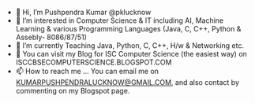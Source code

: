 - 👋 Hi, I’m Pushpendra Kumar @pklucknow
- 👀 I’m interested in Computer Science & IT including AI, Machine Learning & various Programming Languages (Java, C, C++, Python & Assebly- 8086/87/51)
- 🌱 I’m currently Teaching Java, Python, C, C++, H/w & Networking etc.
- 💞️ You can visit my Blog for ISC Computer Science (the easiest way) on ISCCBSECOMPUTERSCIENCE.BLOGSPOT.COM
- 📫 How to reach me ... You can email me on KUMARPUSHPENDRALUCKNOW@GMAIL.COM, and also contact by commenting on my Blogspot page.

<!---
pklucknow/pklucknow is a ✨ special ✨ repository because its `README.md` (this file) appears on your GitHub profile.
You can click the Preview link to take a look at your changes.
--->
